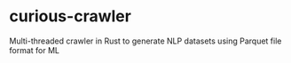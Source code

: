 # curious-crawler
Multi-threaded crawler in Rust to generate NLP datasets using Parquet file format for ML
